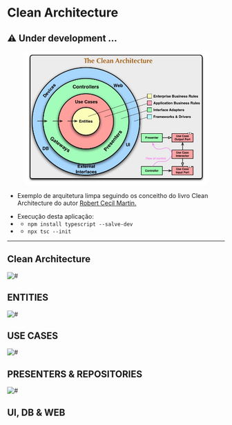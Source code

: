 # Clean Architecture

## :warning: Under development ...

<p align="center">
<img  width=422 src="https://raw.githubusercontent.com/guilhermeforprojeto/clean_architecture/main/public/img/CleanArchitecture.jpg" ></img>

- Exemplo de arquitetura limpa seguindo os conceitho do livro Clean Architecture do autor <a href="https://en.wikipedia.org/wiki/Robert_C._Martin"> Robert Cecil Martin.</a>
</p>

- Execução desta aplicação:
- - `npm install typescript --salve-dev`
- - `npx tsc --init`

<hr>
</hr>

## Clean Architecture

![#](https://placehold.co/380x1/ffa500/ffa500.png)

## ENTITIES

![#](https://placehold.co/380x1/f87a58/f87a58.png)

## USE CASES

![#](https://placehold.co/380x1/7ee23b/7ee23b.png)

## PRESENTERS & REPOSITORIES

![#](https://placehold.co/380x1/c6e2ff/c6e2ff.png)

## UI, DB & WEB
